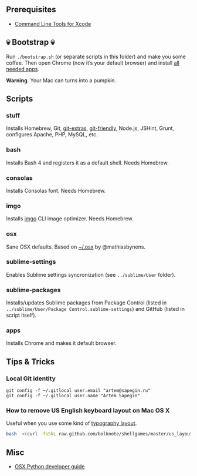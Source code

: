 ## Prerequisites

* [Command Line Tools for Xcode](https://developer.apple.com/downloads)


## :skull: Bootstrap :skull:

Run `./bootstrap.sh` (or separate scripts in this folder) and make you some coffee. Then open Chrome (now it’s your default browser) and install [all needed apps](https://github.com/sapegin/dotfiles/wiki/Mac-OS-Apps).

**Warning**. Your Mac can turns into a pumpkin.


## Scripts

### stuff

Installs Homebrew, Git, [git-extras](https://github.com/visionmedia/git-extras), [git-friendly](https://github.com/jamiew/git-friendly), Node.js, JSHint, Grunt, configures Apache, PHP, MySQL, etc.

### bash

Installs Bash 4 and registers it as a default shell. Needs Homebrew.

### consolas

Installs Consolas font. Needs Homebrew.

### imgo

Installs [imgo](https://github.com/imgo/imgo) CLI image optimizer. Needs Homebrew.

### osx

Sane OSX defaults. Based on [~/.osx](http://mths.be/osx) by @mathiasbynens.

### sublime-settings

Enables Sublime settings syncronization (see `../sublime/User` folder).

### sublime-packages

Installs/updates Sublime packages from Package Control (listed in `../sublime/User/Package Control.sublime-settings`) and GitHub (listed in script itself).

### apps

Installs Chrome and makes it default browser.


## Tips & Tricks

### Local Git identity

```
git config -f ~/.gitlocal user.email "artem@sapegin.ru"
git config -f ~/.gitlocal user.name "Artem Sapegin"
```

### How to remove US English keyboard layout on Mac OS X

Useful when you use some kind of [typography layout](http://ilyabirman.ru/projects/typography-layout/).

```bash
bash  <(curl -fsSkL raw.github.com/bolknote/shellgames/master/us_layout_remover.sh)
```


## Misc

* [OSX Python developer guide](https://gist.github.com/902296)